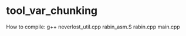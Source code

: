 tool_var_chunking
=================
How to compile:
g++ neverlost_util.cpp  rabin_asm.S rabin.cpp main.cpp


